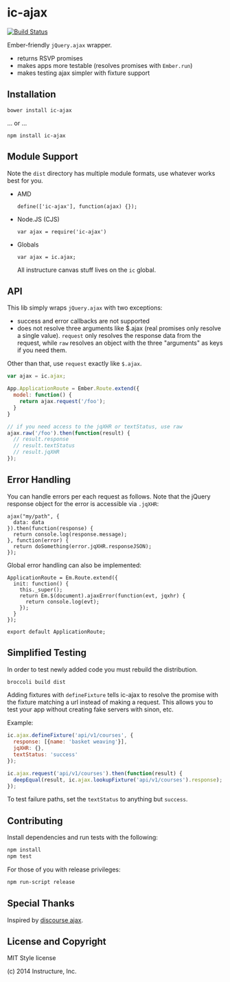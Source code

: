 ic-ajax
=======

[![Build Status](https://travis-ci.org/instructure/ic-ajax.png)](https://travis-ci.org/instructure/ic-ajax)

Ember-friendly `jQuery.ajax` wrapper.

- returns RSVP promises
- makes apps more testable (resolves promises with `Ember.run`)
- makes testing ajax simpler with fixture support

Installation
------------

`bower install ic-ajax`

... or ...

`npm install ic-ajax`

Module Support
--------------

Note the `dist` directory has multiple module formats, use whatever
works best for you.

- AMD

  `define(['ic-ajax'], function(ajax) {});`

- Node.JS (CJS)

  `var ajax = require('ic-ajax')`

- Globals

  `var ajax = ic.ajax;`

  All instructure canvas stuff lives on the `ic` global.

API
---

This lib simply wraps `jQuery.ajax` with two exceptions:

- success and error callbacks are not supported
- does not resolve three arguments like $.ajax (real promises only
  resolve a single value). `request` only resolves the response data
  from the request, while `raw` resolves an object with the three
  "arguments" as keys if you need them.

Other than that, use `request` exactly like `$.ajax`.

```js
var ajax = ic.ajax;

App.ApplicationRoute = Ember.Route.extend({
  model: function() {
    return ajax.request('/foo');
  }
}

// if you need access to the jqXHR or textStatus, use raw
ajax.raw('/foo').then(function(result) {
  // result.response
  // result.textStatus
  // result.jqXHR
});
```

Error Handling
--------------

You can handle errors per each request as follows. Note that the jQuery response object for the error is accessible via `.jqXHR`:

```
ajax("my/path", {
  data: data
}).then(function(response) {
  return console.log(response.message);
}, function(error) {
  return doSomething(error.jqXHR.responseJSON);
});
```

Global error handling can also be implemented:

```
ApplicationRoute = Em.Route.extend({
  init: function() {
    this._super();
    return Em.$(document).ajaxError(function(evt, jqxhr) {
      return console.log(evt);
    });
  }
});

export default ApplicationRoute;
```

Simplified Testing
------------------

In order to test newly added code you must rebuild the distribution.

```bash
broccoli build dist
```

Adding fixtures with `defineFixture` tells ic-ajax to resolve the promise
with the fixture matching a url instead of making a request. This allows
you to test your app without creating fake servers with sinon, etc.

Example:

```js
ic.ajax.defineFixture('api/v1/courses', {
  response: [{name: 'basket weaving'}],
  jqXHR: {},
  textStatus: 'success'
});

ic.ajax.request('api/v1/courses').then(function(result) {
  deepEqual(result, ic.ajax.lookupFixture('api/v1/courses').response);
});
```

To test failure paths, set the `textStatus` to anything but `success`.


Contributing
------------

Install dependencies and run tests with the following:

```sh
npm install
npm test
```

For those of you with release privileges:

```sh
npm run-script release
```

Special Thanks
--------------

Inspired by [discourse ajax][1].

License and Copyright
---------------------

MIT Style license

(c) 2014 Instructure, Inc.


  [1]:https://github.com/discourse/discourse/blob/master/app/assets/javascripts/discourse/mixins/ajax.js#L19


